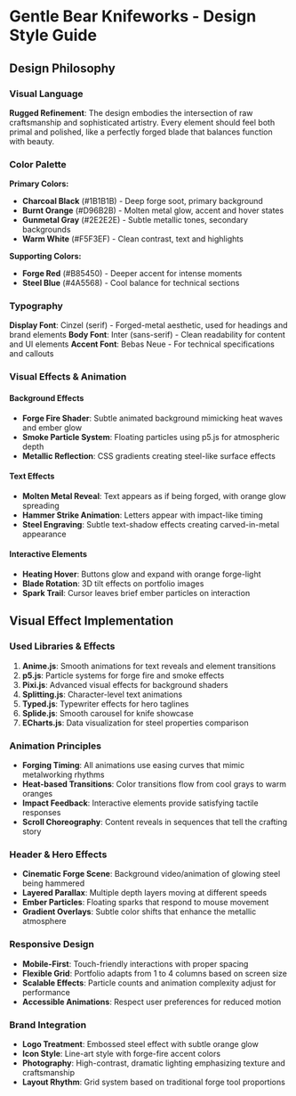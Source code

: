 # Gentle Bear Knifeworks - Design Style Guide

## Design Philosophy

### Visual Language
**Rugged Refinement**: The design embodies the intersection of raw craftsmanship and sophisticated artistry. Every element should feel both primal and polished, like a perfectly forged blade that balances function with beauty.

### Color Palette
**Primary Colors:**
- **Charcoal Black** (#1B1B1B) - Deep forge soot, primary background
- **Burnt Orange** (#D96B2B) - Molten metal glow, accent and hover states
- **Gunmetal Gray** (#2E2E2E) - Subtle metallic tones, secondary backgrounds
- **Warm White** (#F5F3EF) - Clean contrast, text and highlights

**Supporting Colors:**
- **Forge Red** (#B85450) - Deeper accent for intense moments
- **Steel Blue** (#4A5568) - Cool balance for technical sections

### Typography
**Display Font**: Cinzel (serif) - Forged-metal aesthetic, used for headings and brand elements
**Body Font**: Inter (sans-serif) - Clean readability for content and UI elements
**Accent Font**: Bebas Neue - For technical specifications and callouts

### Visual Effects & Animation

#### Background Effects
- **Forge Fire Shader**: Subtle animated background mimicking heat waves and ember glow
- **Smoke Particle System**: Floating particles using p5.js for atmospheric depth
- **Metallic Reflection**: CSS gradients creating steel-like surface effects

#### Text Effects
- **Molten Metal Reveal**: Text appears as if being forged, with orange glow spreading
- **Hammer Strike Animation**: Letters appear with impact-like timing
- **Steel Engraving**: Subtle text-shadow effects creating carved-in-metal appearance

#### Interactive Elements
- **Heating Hover**: Buttons glow and expand with orange forge-light
- **Blade Rotation**: 3D tilt effects on portfolio images
- **Spark Trail**: Cursor leaves brief ember particles on interaction

## Visual Effect Implementation

### Used Libraries & Effects
1. **Anime.js**: Smooth animations for text reveals and element transitions
2. **p5.js**: Particle systems for forge fire and smoke effects
3. **Pixi.js**: Advanced visual effects for background shaders
4. **Splitting.js**: Character-level text animations
5. **Typed.js**: Typewriter effects for hero taglines
6. **Splide.js**: Smooth carousel for knife showcase
7. **ECharts.js**: Data visualization for steel properties comparison

### Animation Principles
- **Forging Timing**: All animations use easing curves that mimic metalworking rhythms
- **Heat-based Transitions**: Color transitions flow from cool grays to warm oranges
- **Impact Feedback**: Interactive elements provide satisfying tactile responses
- **Scroll Choreography**: Content reveals in sequences that tell the crafting story

### Header & Hero Effects
- **Cinematic Forge Scene**: Background video/animation of glowing steel being hammered
- **Layered Parallax**: Multiple depth layers moving at different speeds
- **Ember Particles**: Floating sparks that respond to mouse movement
- **Gradient Overlays**: Subtle color shifts that enhance the metallic atmosphere

### Responsive Design
- **Mobile-First**: Touch-friendly interactions with proper spacing
- **Flexible Grid**: Portfolio adapts from 1 to 4 columns based on screen size
- **Scalable Effects**: Particle counts and animation complexity adjust for performance
- **Accessible Animations**: Respect user preferences for reduced motion

### Brand Integration
- **Logo Treatment**: Embossed steel effect with subtle orange glow
- **Icon Style**: Line-art style with forge-fire accent colors
- **Photography**: High-contrast, dramatic lighting emphasizing texture and craftsmanship
- **Layout Rhythm**: Grid system based on traditional forge tool proportions